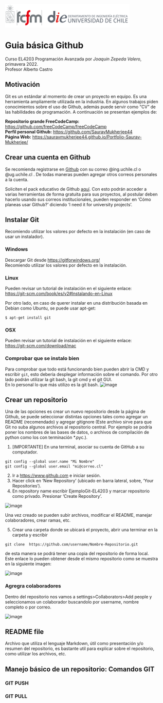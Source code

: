 ![banner](../imgs/cropped-logo-fcfm-die-1.png)

# Guia básica Github

Curso EL4203 Programación Avanzada por *Joaquin Zepeda Valero*, primavera 2022.  
Profesor Alberto Castro


## Motivación


Git es un estándar al momento de crear un proyecto en equipo. Es una herramienta ampliamente utilizada en la industria. En algunos trabajos piden conocimientos sobre el uso de Github, además puede servir como “CV” de las habilidades de programación. A continuación se presentan ejemplos de: 

**Repositorio grande FreeCodeCamp:** https://github.com/freeCodeCamp/freeCodeCamp   
**Perfil personal Github:** https://github.com/SauravMukherjee44  
**Página Web:** https://sauravmukherjee44.github.io/Portfolio-Saurav-Mukherjee/  


## Crear una cuenta en Github

Se recomienda registrarse en [Github](https://github.com/signup?ref_cta=Sign+up&ref_loc=header+logged+out&ref_page=%2F&source=header-home) con su correo @ing.uchile.cl o @ug.uchile.cl . De todas maneras pueden agregar otros correos personales a la cuenta. 

Soliciten el pack educativo de Github [aquí](https://education.github.com/pack). Con esto podrán acceder a varias herramientas de forma gratuita para sus proyectos, al postular deben hacerlo usando sus correos institucionales, pueden responder en ‘Cómo planeas usar Github?’ diciendo ‘I need it for university projects’.


## Instalar Git

Recomiendo utilizar los valores por defecto en la instalación (en caso de usar un instalador).

### Windows

Descargar Git desde https://gitforwindows.org/  
Recomiendo utilizar los valores por defecto en la instalación.

### Linux

Pueden revisar un tutorial de instalación en el siguiente enlace:  
https://git-scm.com/book/es/v2#Instalando-en-Linux

Por otro lado, en caso de querer instalar en una distribución basada en Debian como Ubuntu, se puede usar apt-get:
```
$ apt-get install git
```


### OSX

Pueden revisar un tutorial de instalación en el siguiente enlace:  
https://git-scm.com/download/mac

### Comprobar que se instalo bien

Para comprobar que todo está funcionando bien pueden abrir la CMD y escribir ```git```, esto deberia desplegar información sobre el comando. Por otro lado podrán utilizar la git bash, la git cmd y el git GUI.  
En lo personal lo que más utilizo es la git bash.
![image](https://user-images.githubusercontent.com/51517852/193935173-0e19ea3c-2661-4908-8837-b1716c8e5844.png)


## Crear un repositorio

Una de las opciones es crear un nuevo repositorio desde la página de Github, se puede seleccionar distintas opciones tales como agregar un README (recomendado) y agregar gitignore (Este archivo sirve para que Git no suba algunos archivos al repositorio central. Por ejemplo se podría poner
los nombres de las bases de datos, o archivos de compilación de python como los con terminación *.pyc.). 

1. [IMPORTANTE] En una terminal, asociar su cuenta de GitHub a su computador.
```
git config --global user.name "Mi Nombre"
git config --global user.email "mi@correo.cl"
```
2.  Ir a https://www.github.com e iniciar sesión.
3. Hacer click en ‘New Repository’ (ubicado en barra lateral, sobre, ‘Your Repositories’).
4. En repository name escribir EjemploGit-EL4203 y marcar repositorio como privado. Presionar ‘Create Repository’.

![image](https://user-images.githubusercontent.com/51517852/194338253-c948dc00-67a1-4522-a6e4-54c383be2f5c.png)

Una vez creado se pueden subir archivos, modificar el README, manejar colaboradores, crear ramas, etc. 


5. Crear una carpeta donde se ubicará el proyecto, abrir una terminar en la carpeta y escribir 
```
git clone  https://github.com/username/Nombre-Repositorio.git
```
de esta manera se podrá tener una copia del repositorio de forma local. Este enlace lo pueden obtener desde el mismo repositorio como se muestra en la siguiente imagen:

![image](https://user-images.githubusercontent.com/51517852/194342207-d4aa712d-ee04-4161-8830-838dace1f240.png)




### Agregra colaboradores

Dentro del repositorio nos vamos a settings>Collaborators>Add people y seleccionamos un colaborador buscandolo por username, nombre completo o por correo.

![image](https://user-images.githubusercontent.com/51517852/194343365-6714a4c1-6825-4774-bbfa-30a1d443bd8e.png)

## README file

Archivo que utiliza el lenguaje Markdown, útil como presentación y/o resumen del repositorio, es bastante util para explicar sobre el repositorio, como utilizar los archivos, etc.

## Manejo básico de un repositorio: Comandos GIT

### GIT PUSH

### GIT PULL



#










